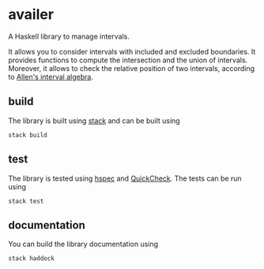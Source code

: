 # availer

A Haskell library to manage intervals.

It allows you to consider intervals with included and excluded boundaries.
It provides functions to compute the intersection and the union of intervals. Moreover, it allows to check the relative position of two intervals, according to [Allen's interval algebra](https://en.wikipedia.org/wiki/Allen%27s_interval_algebra).

## build

The library is built using [stack](http://haskellstack.org/) and can be built using

```
stack build
```

## test

The library is tested using [hspec](https://hackage.haskell.org/package/hspec) and [QuickCheck](https://hackage.haskell.org/package/QuickCheck). The tests can be run using

```
stack test
```

## documentation

You can build the library documentation using

```
stack haddock
```
